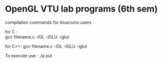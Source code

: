 # OpenGL VTU lab programs (6th sem)
compilation commands for linux/unix users

for C :    
            gcc filename.c -lGL -lGLU -lglut

                    
for C++: 
           gcc filename.c -lGL -lGLU -lglut


To execute use : ./a.out
